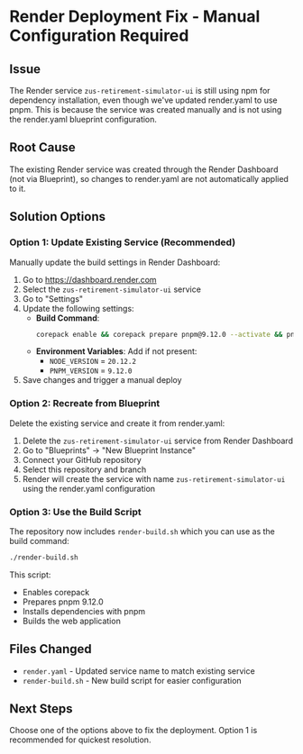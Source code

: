 # Render Deployment Fix - Manual Configuration Required

## Issue
The Render service `zus-retirement-simulator-ui` is still using npm for dependency installation, even though we've updated render.yaml to use pnpm. This is because the service was created manually and is not using the render.yaml blueprint configuration.

## Root Cause
The existing Render service was created through the Render Dashboard (not via Blueprint), so changes to render.yaml are not automatically applied to it.

## Solution Options

### Option 1: Update Existing Service (Recommended)
Manually update the build settings in Render Dashboard:

1. Go to https://dashboard.render.com
2. Select the `zus-retirement-simulator-ui` service
3. Go to "Settings"
4. Update the following settings:
   - **Build Command**: 
     ```bash
     corepack enable && corepack prepare pnpm@9.12.0 --activate && pnpm install --frozen-lockfile && pnpm -F web build
     ```
   - **Environment Variables**: Add if not present:
     - `NODE_VERSION` = `20.12.2`
     - `PNPM_VERSION` = `9.12.0`
5. Save changes and trigger a manual deploy

### Option 2: Recreate from Blueprint
Delete the existing service and create it from render.yaml:

1. Delete the `zus-retirement-simulator-ui` service from Render Dashboard
2. Go to "Blueprints" → "New Blueprint Instance"  
3. Connect your GitHub repository
4. Select this repository and branch
5. Render will create the service with name `zus-retirement-simulator-ui` using the render.yaml configuration

### Option 3: Use the Build Script
The repository now includes `render-build.sh` which you can use as the build command:

```bash
./render-build.sh
```

This script:
- Enables corepack
- Prepares pnpm 9.12.0
- Installs dependencies with pnpm
- Builds the web application

## Files Changed
- `render.yaml` - Updated service name to match existing service
- `render-build.sh` - New build script for easier configuration

## Next Steps
Choose one of the options above to fix the deployment. Option 1 is recommended for quickest resolution.
